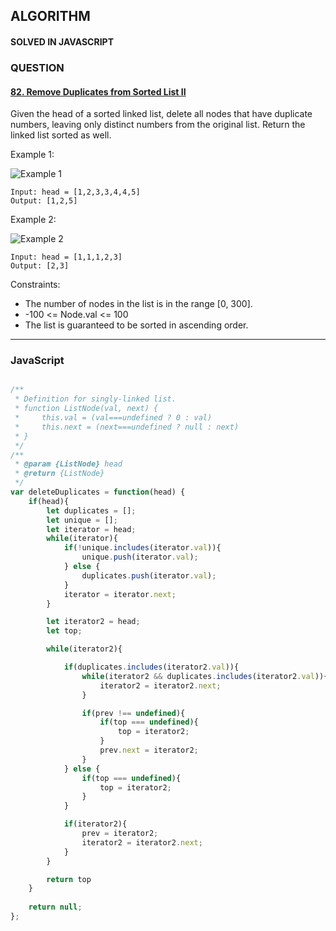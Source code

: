 ## ALGORITHM

#### SOLVED IN JAVASCRIPT
### QUESTION

#### [82. Remove Duplicates from Sorted List II](https://leetcode.com/problems/remove-duplicates-from-sorted-list-ii/)

Given the head of a sorted linked list, delete all nodes that have duplicate numbers, leaving only distinct numbers from the original list. Return the linked list sorted as well.

Example 1:

![Example 1](https://assets.leetcode.com/uploads/2021/01/04/linkedlist1.jpg)

```
Input: head = [1,2,3,3,4,4,5]
Output: [1,2,5]
```

Example 2:

![Example 2](https://assets.leetcode.com/uploads/2021/01/04/linkedlist2.jpg)

```
Input: head = [1,1,1,2,3]
Output: [2,3]
```

Constraints:

* The number of nodes in the list is in the range [0, 300].
* -100 <= Node.val <= 100
* The list is guaranteed to be sorted in ascending order.


-----

### JavaScript

```js

/**
 * Definition for singly-linked list.
 * function ListNode(val, next) {
 *     this.val = (val===undefined ? 0 : val)
 *     this.next = (next===undefined ? null : next)
 * }
 */
/**
 * @param {ListNode} head
 * @return {ListNode}
 */
var deleteDuplicates = function(head) {
    if(head){
        let duplicates = [];
        let unique = [];
        let iterator = head;
        while(iterator){
            if(!unique.includes(iterator.val)){
                unique.push(iterator.val);
            } else {
                duplicates.push(iterator.val);
            }
            iterator = iterator.next;
        }

        let iterator2 = head;
        let top;

        while(iterator2){

            if(duplicates.includes(iterator2.val)){
                while(iterator2 && duplicates.includes(iterator2.val)){
                    iterator2 = iterator2.next;
                }

                if(prev !== undefined){
                    if(top === undefined){
                        top = iterator2;
                    }
                    prev.next = iterator2;
                }
            } else {
                if(top === undefined){
                    top = iterator2;
                }
            }

            if(iterator2){
                prev = iterator2;
                iterator2 = iterator2.next;
            }
        }

        return top
    }
    
    return null;
};

```
